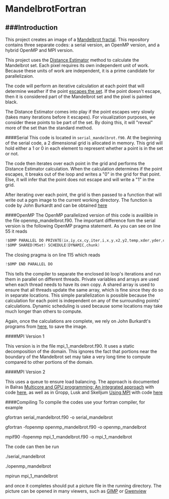 MandelbrotFortran
=================

###Introduction
---

This project creates an image of a [Mandelbrot fractal](http://en.wikipedia.org/wiki/Mandelbrot_set). This repository contains 
three separate codes: a serial version, an OpenMP version, and a hybrid OpenMP and MPI version.

This project uses the [Distance Estimator](http://mrob.com/pub/muency/distanceestimator.html) method to calculate the Mandelbrot 
set. Each pixel requires its own independent unit of work. Because these units of work are independent, it is a prime candidate 
for parallelizaion. 

The code will perform an iterative calculation at each point that will determine weather if the point 
[escapes the set](http://en.wikipedia.org/wiki/Mandelbrot_set#Formal_definition). If the point doesn't escape, then it is 
considered part of the Mandelbrot set and the pixel is painted black.

The Distance Estimator comes into play if the point escapes very slowly (takes many iterations before it escapes). For 
visualization purposes, we consider these points to be part of the set. By doing this, it will "reveal" more of the set than the 
standard method. 

####Serial
This code is located in `serial_mandelbrot.f90`. At the beginning of the serial code, a 2 dimensional grid is allocated in memory. 
This grid will hold either a 1 or 0 in each element to represent whether a point is in the set or not. 

The code then iterates over each point in the grid and performs the Distance Estimator calculation. When the calculation determines 
if the point escapes, it breaks out of the loop and writes a "0" in the grid for that point. Else, it will infer that the point does 
not escape and will write a "1" in the grid. 

After iterating over each point, the grid is then passed to a function that will write out a pgm image to the current working 
directory. The function is code by John Burkardt and can be obtained [here](http://people.sc.fsu.edu/~jburkardt/f_src/pgma_io/pgma_io.html)

####OpenMP
The OpenMP parallelized version of this code is availible in the file openmp_mandelbrot.f90. The important difference fom the serial version is the following OpenMP pragma statement. As you can see on line 55 it reads
```C
!$OMP PARALLEL DO PRIVATE(ix,iy,cx,cy,iter,i,x,y,x2,y2,temp,xder,yder,dist,xorbit,yorbit,flag) &
!$OMP SHARED(MSet) SCHEDULE(DYNAMIC,chunk)
```
The closing pragma is on line 115 which reads
```C
!$OMP END PARALLEL DO
```

This tells the compiler to separate the enclosed `DO` loop's iterations and run them in parallel on different threads. Private variables and arrays are used when each thread needs to have its own copy. A shared array is used to ensure that all threads update the same array, which is fine since they do so in separate locations.  This simple parallelization is possible because the calculation for each point is independent on any of the surrounding points' calculations. Dynamic scheduling is used because some locations may
take much longer than others to compute.

Again, once the calculations are complete, we rely on  John Burkardt's programs from [here](http://people.sc.fsu.edu/~jburkardt/f_src/pgma_io/pgma_io.html), to save the image. 

####MPI Version 1

This version is in the file mpi_1_mandelbrot.f90. It uses a static decomposition of the domain. This ignores the fact that 
portions near the boundary of the Mandelbrot set may take a very long time to compute compared to other portions of the domain.

####MPI Version 2

This uses a queue to ensure load balancing. The approach is documented in Balras [Multicore and GPU programming: An integrated approach](http://store.elsevier.com/Multicore-and-GPU-Programming/Gerassimos-Barlas/isbn-9780124171374/) with code [here](booksite.elsevier.com/9780124171374/download/mcore_code_v1.03.zip), as well as in Gropp, Lusk and Skelljum [Using MPI](https://mitpress.mit.edu/books/using-mpi) with code [here](ftp.mcs.anl.gov/pub/mpi/usingmpi-1st/examples.tar.gz)

####Compiling
To compile the codes use your fortran compiler, for example

  gfortran serial_mandelbrot.f90 -o serial_mandelbrot

  gfortran -fopenmp openmp_mandelbrot.f90 -o openmp_mandelbrot

  mpif90 -fopenmp mpi_1_mandelbrot.f90 -o mpi_1_mandelbrot

The code can then be run

  ./serial_mandelbrot
  
  ./openmp_mandelbrot
 
  mpirun mpi_1_mandelbrot

and once it completes should put a picture file in the running directory. The picture can be opened in many viewers, such as 
[GIMP](https://www.gimp.org/) or [Gwenview](https://userbase.kde.org/Gwenview)
